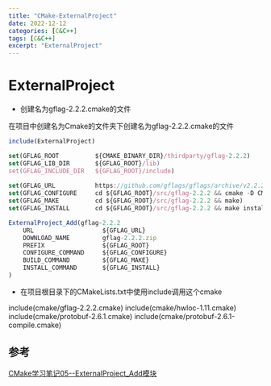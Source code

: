 ```yaml
---
title: "CMake-ExternalProject"
date: 2022-12-12
categories: [C&C++]
tags: [C&C++]
excerpt: "ExternalProject"
---
```


# ExternalProject

- 创建名为gflag-2.2.2.cmake的文件

在项目中创建名为Cmake的文件夹下创建名为gflag-2.2.2.cmake的文件

```js
include(ExternalProject)

set(GFLAG_ROOT          ${CMAKE_BINARY_DIR}/thirdparty/gflag-2.2.2)
set(GFLAG_LIB_DIR       ${GFLAG_ROOT}/lib)
set(GFLAG_INCLUDE_DIR   ${GFLAG_ROOT}/include)
 
set(GFLAG_URL           https://github.com/gflags/gflags/archive/v2.2.2.zip)
set(GFLAG_CONFIGURE     cd ${GFLAG_ROOT}/src/gflag-2.2.2 && cmake -D CMAKE_INSTALL_PREFIX=${GFLAG_ROOT} .)
set(GFLAG_MAKE          cd ${GFLAG_ROOT}/src/gflag-2.2.2 && make)
set(GFLAG_INSTALL       cd ${GFLAG_ROOT}/src/gflag-2.2.2 && make install)

ExternalProject_Add(gflag-2.2.2
    URL                   ${GFLAG_URL}
    DOWNLOAD_NAME         gflag-2.2.2.zip
    PREFIX                ${GFLAG_ROOT}
    CONFIGURE_COMMAND     ${GFLAG_CONFIGURE}
    BUILD_COMMAND         ${GFLAG_MAKE}
    INSTALL_COMMAND       ${GFLAG_INSTALL}
)
```

- 在项目根目录下的CMakeLists.txt中使用include调用这个cmake

include(cmake/gflag-2.2.2.cmake)
include(cmake/hwloc-1.11.cmake)
include(cmake/protobuf-2.6.1.cmake)
include(cmake/protobuf-2.6.1-compile.cmake)

## 参考

[CMake学习笔记05--ExternalProject_Add模块](https://blog.csdn.net/zym326975/article/details/106118063)